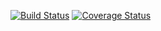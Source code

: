 [![Build Status](https://travis-ci.org/EmmanuelMess/PruebasGenerator.svg?branch=master)](https://travis-ci.org/EmmanuelMess/PruebasGenerator) [![Coverage Status](https://coveralls.io/repos/github/EmmanuelMess/PruebasGenerator/badge.svg?branch=master)](https://coveralls.io/github/EmmanuelMess/PruebasGenerator?branch=master)
